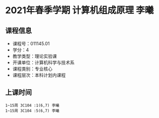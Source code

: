 # 2021年春季学期 计算机组成原理 李曦






## 课程信息

- 课程号：011145.01
- 学分：4
- 教学类型：理论实验课
- 开课单位：计算机科学与技术系
- 课程类别：专业核心
- 课程层次：本科计划内课程

## 上课时间

```
1~15周 3C104 :1(6,7) 李曦
1~15周 3C104 :5(6,7) 李曦
```

